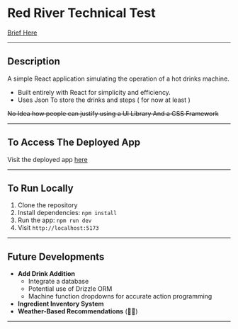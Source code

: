 # Red River Technical Test  
[Brief Here](https://notes.henr.ee/redriver-technical-test-breif-435kdp)

---

## Description

A simple React application simulating the operation of a hot drinks machine.  
- Built entirely with React for simplicity and efficiency.
- Uses Json To store the drinks and steps ( for now at least )

~~No Idea how people can justify using a UI Library And a CSS Framework~~

---

## To Access The Deployed App

Visit the deployed app [here](https://red-river-hot-drinks.vercel.app/)

---

## To Run Locally

1. Clone the repository
2. Install dependencies: `npm install`
3. Run the app: `npm run dev`
4. Visit `http://localhost:5173`

---

## Future Developments

- **Add Drink Addition**  
  - Integrate a database  
  - Potential use of Drizzle ORM  
  - Machine function dropdowns for accurate action programming  
- **Ingredient Inventory System**  
- **Weather-Based Recommendations** (🤷‍♂️)

---

